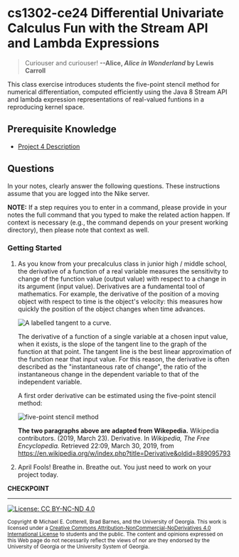 # cs1302-ce24 Differential Univariate Calculus Fun with the Stream API and Lambda Expressions

> Curiouser and curiouser!
> **--Alice, _Alice in Wonderland_ by Lewis Carroll**

This class exercise introduces students the five-point stencil method for numerical differentiation,
computed efficiently using the Java 8 Stream API and lambda expression representations of real-valued
funtions in a reproducing kernel space. 

## Prerequisite Knowledge

* [Project 4 Description](https://github.com/cs1302uga/cs1302-gallery/)

## Questions

In your notes, clearly answer the following questions. These instructions assume that you are 
logged into the Nike server. 

**NOTE:** If a step requires you to enter in a command, please provide in your notes the full 
command that you typed to make the related action happen. If context is necessary (e.g., the 
command depends on your present working directory), then please note that context as well.

### Getting Started

1. As you know from your precalculus class in junior high / middle school, the derivative of 
   a function of a real variable measures the sensitivity to change of the function value 
   (output value) with respect to a change in its argument (input value). Derivatives are 
   a fundamental tool of mathematics. For example, the derivative of the position of a moving 
   object with respect to time is the object's velocity: this measures how quickly the 
   position of the object changes when time advances.
   
   ![A labelled tangent to a curve.](https://upload.wikimedia.org/wikipedia/commons/thumb/0/0f/Tangent_to_a_curve.svg/2560px-Tangent_to_a_curve.svg.png)
   
   The derivative of a function of a single variable at a chosen input value, when it exists, 
   is the slope of the tangent line to the graph of the function at that point. The tangent 
   line is the best linear approximation of the function near that input value. For this reason, 
   the derivative is often described as the "instantaneous rate of change", the ratio of the 
   instantaneous change in the dependent variable to that of the independent variable.
   
   A first order derivative can be estimated using the five-point stencil method:
   
   ![five-point stencil method](https://wikimedia.org/api/rest_v1/media/math/render/svg/554d2e3e5894dc11cffad91024372276eab6987a)  
   
   **The two paragraphs above are adapted from Wikepedia.**
   Wikipedia contributors. (2019, March 23). 
   Derivative. In _Wikipedia, The Free Encyclopedia._
   Retrieved 22:09, March 30, 2019, from 
   https://en.wikipedia.org/w/index.php?title=Derivative&oldid=889095793

1. April Fools! Breathe in. Breathe out. You just need to work on your project today.

**CHECKPOINT**

<hr/>

[![License: CC BY-NC-ND 4.0](https://img.shields.io/badge/License-CC%20BY--NC--ND%204.0-lightgrey.svg)](http://creativecommons.org/licenses/by-nc-nd/4.0/)

<small>
Copyright &copy; Michael E. Cotterell, Brad Barnes, and the University of Georgia.
This work is licensed under a <a rel="license" href="http://creativecommons.org/licenses/by-nc-nd/4.0/">Creative Commons Attribution-NonCommercial-NoDerivatives 4.0 International License</a> to students and the public.
The content and opinions expressed on this Web page do not necessarily reflect the views of nor are they endorsed by the University of Georgia or the University System of Georgia.
</small>
